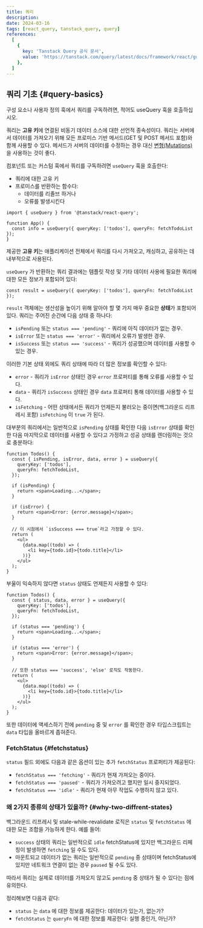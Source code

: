 ```yaml
---
title: 쿼리
description:
date: 2024-03-16
tags: [react_query, tanstack_query, query]
references:
  [
    {
      key: 'Tanstack Query 공식 문서',
      value: 'https://tanstack.com/query/latest/docs/framework/react/guides/queries',
    },
  ]
---
```


## 쿼리 기초 {#query-basics}

구성 요소나 사용자 정의 훅에서 쿼리를 구독하려면, 적어도 useQuery 훅을 호출하십시오.

쿼리는 **고유 키**에 연결된 비동기 데이터 소스에 대한 선언적 종속성이다. 쿼리는 서버에서 데이터를 가져오기 위해 모든 프로미스 기반 메서드(GET 및 POST 메서드 포함)와 함께 사용할 수 있다. 메서드가 서버의 데이터를 수정하는 경우 대신 [변형(Mutations)](https://tanstack.com/query/latest/docs/framework/react/guides/mutations)을 사용하는 것이 좋다.

컴포넌트 또는 커스텀 훅에서 쿼리를 구독하려면 `useQuery` 훅을 호출한다:

- 쿼리에 대한 고유 키
- 프로미스를 반환하는 함수다:
  - 데이터를 리졸브 하거나
  - 오류를 발생시킨다

```tsx
import { useQuery } from '@tanstack/react-query';

function App() {
  const info = useQuery({ queryKey: ['todos'], queryFn: fetchTodoList });
}
```

제공한 **고유 키**는 애플리케이션 전체에서 쿼리를 다시 가져오고, 캐싱하고, 공유하는 데 내부적으로 사용된다.

`useQuery` 가 반환하는 쿼리 결과에는 템플릿 작성 및 기타 데이터 사용에 필요한 쿼리에 대한 모든 정보가 포함되어 있다:

```tsx
const result = useQuery({ queryKey: ['todos'], queryFn: fetchTodoList });
```

`result` 객체에는 생산성을 높이기 위해 알아야 할 몇 가지 매우 중요한 **상태**가 포함되어 있다. 쿼리는 주어진 순간에 다음 상태 중 하나다:

- `isPending` 또는 `status === 'pending'` - 쿼리에 아직 데이터가 없는 경우.
- `isError` 또는 `status === 'error'` - 쿼리에서 오류가 발생한 경우.
- `isSuccess` 또는 `status === 'success'` - 쿼리가 성공했으며 데이터를 사용할 수 있는 경우.

이러한 기본 상태 외에도 쿼리 상태에 따라 더 많은 정보를 확인할 수 있다:

- `error` - 쿼리가 `isError` 상태인 경우 `error` 프로퍼티를 통해 오류를 사용할 수 있다.
- `data` - 쿼리가 `isSuccess` 상태인 경우 `data` 프로퍼티 통해 데이터를 사용할 수 있다.
- `isFetching` - 어떤 상태에서든 쿼리가 언제든지 불러오는 중이면(백그라운드 리프레시 포함) `isFetching` 이 `true` 가 된다.

대부분의 쿼리에서는 일반적으로 `isPending` 상태를 확인한 다음 `isError` 상태를 확인한 다음 마지막으로 데이터를 사용할 수 있다고 가정하고 성공 상태를 렌더링하는 것으로 충분하다:

```tsx
function Todos() {
  const { isPending, isError, data, error } = useQuery({
    queryKey: ['todos'],
    queryFn: fetchTodoList,
  });

  if (isPending) {
    return <span>Loading...</span>;
  }

  if (isError) {
    return <span>Error: {error.message}</span>;
  }

  // 이 시점에서 `isSuccess === true`라고 가정할 수 있다.
  return (
    <ul>
      {data.map((todo) => (
        <li key={todo.id}>{todo.title}</li>
      ))}
    </ul>
  );
}
```

부울이 익숙하지 않다면 `status` 상태도 언제든지 사용할 수 있다:

```tsx
function Todos() {
  const { status, data, error } = useQuery({
    queryKey: ['todos'],
    queryFn: fetchTodoList,
  });

  if (status === 'pending') {
    return <span>Loading...</span>;
  }

  if (status === 'error') {
    return <span>Error: {error.message}</span>;
  }

  // 또한 status === 'success', 'else' 로직도 작동한다.
  return (
    <ul>
      {data.map((todo) => (
        <li key={todo.id}>{todo.title}</li>
      ))}
    </ul>
  );
}
```

또한 데이터에 액세스하기 전에 `pending` 중 및 `error` 를 확인한 경우 타입스크립트는 `data` 타입을 올바르게 좁혀준다.

### FetchStatus {#fetchstatus}

`status` 필드 외에도 다음과 같은 옵션이 있는 추가 `fetchStatus` 프로퍼티가 제공된다:

- `fetchStatus === 'fetching'` - 쿼리가 현재 가져오는 중이다.
- `fetchStatus === 'paused'` - 쿼리가 가져오려고 했지만 일시 중지되었다.
- `fetchStatus === 'idle'` - 쿼리가 현재 아무 작업도 수행하지 않고 있다.

### 왜 2가지 종류의 상태가 있을까? {#why-two-diffrent-states}

백그라운드 리프레시 및 stale-while-revalidate 로직은 `status` 및 `fetchStatus` 에 대한 모든 조합을 가능하게 한다. 예를 들어:

- `success` 상태의 쿼리는 일반적으로 `idle` fetchStatus에 있지만 백그라운드 리페칭이 발생하면 `fetching` 일 수도 있다.
- 마운트되고 데이터가 없는 쿼리는 일반적으로 `pending` 중 상태이며 fetchStatus에 있지만 네트워크 연결이 없는 경우 `paused` 될 수도 있다.

따라서 쿼리는 실제로 데이터를 가져오지 않고도 `pending` 중 상태가 될 수 있다는 점에 유의한다.

정리해보면 다음과 같다:

- `status` 는 `data` 에 대한 정보를 제공한다: 데이터가 있는가, 없는가?
- `fetchStatus` 는 `queryFn` 에 대한 정보를 제공한다: 실행 중인가, 아닌가?
